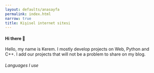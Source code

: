 ```yaml
---
layout: defaults/anasayfa
permalink: index.html
narrow: true
title: Kişisel internet sitesi
---
```


#### Hi there 👋
<div class="bg-white p-3 rounded shadow-sm">
Hello, my name is Kerem. I mostly develop projects on Web, Python and C++. I add our projects that will not be a problem to share on my blog.

<h6 class="mt-4">Languages I use</h6>
<div class="fz-36">
    <i class="icon-html px-1 HTML" data-bs-toggle="tooltip" data-bs-placement="top" data-bs-title="HTML5"></i>
    <i class="icon-css px-1 CSS" data-bs-toggle="tooltip" data-bs-placement="top" data-bs-title="CSS3"></i>
    <i class="icon-sass px-1 SAS" data-bs-toggle="tooltip" data-bs-placement="top" data-bs-title="SASS"></i>
    <i class="icon-javascript-alt px-1 JavaScript fz-42" data-bs-toggle="tooltip" data-bs-placement="top" data-bs-title="JavaScript"></i>
    <i class="icon-php-alt px-1 PHP" data-bs-toggle="tooltip" data-bs-placement="top" data-bs-title="PHP"></i>
    <i class="icon-python px-1 Python" data-bs-toggle="tooltip" data-bs-placement="top" data-bs-title="Python"></i>
    <i class="icon-ruby px-1 Ruby" data-bs-toggle="tooltip" data-bs-placement="top" data-bs-title="Ruby"></i>
    <i class="icon-cplusplus px-1 cpp" data-bs-toggle="tooltip" data-bs-placement="top" data-bs-title="cplusplus"></i>
</div> 

</div>

